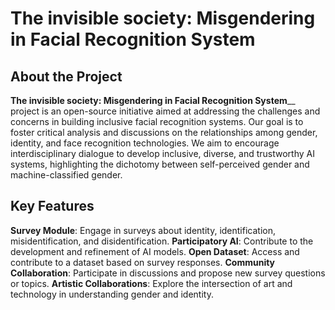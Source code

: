 # The invisible society: Misgendering in Facial Recognition System 

## About the Project
**The invisible society: Misgendering in Facial Recognition System**__ project is an open-source initiative aimed at addressing the challenges and concerns in building inclusive facial recognition systems. Our goal is to foster critical analysis and discussions on the relationships among gender, identity, and face recognition technologies. We aim to encourage interdisciplinary dialogue to develop inclusive, diverse, and trustworthy AI systems, highlighting the dichotomy between self-perceived gender and machine-classified gender.

## Key Features
**Survey Module**: Engage in surveys about identity, identification, misidentification, and disidentification.
**Participatory AI**: Contribute to the development and refinement of AI models.
**Open Dataset**: Access and contribute to a dataset based on survey responses.
**Community Collaboration**: Participate in discussions and propose new survey questions or topics.
**Artistic Collaborations**: Explore the intersection of art and technology in understanding gender and identity.
